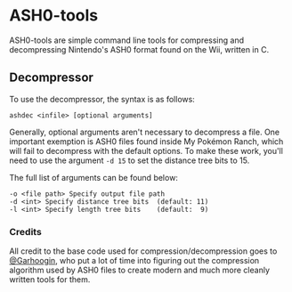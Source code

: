 # ASH0-tools
ASH0-tools are simple command line tools for compressing and decompressing Nintendo's ASH0 format found on the Wii, written in C.

## Decompressor
To use the decompressor, the syntax is as follows:
```shell
ashdec <infile> [optional arguments]
```
Generally, optional arguments aren't necessary to decompress a file. One important exemption is ASH0 files found inside My Pokémon Ranch, which will fail to decompress with the default options. To make these work, you'll need to use the argument `-d 15` to set the distance tree bits to 15.

The full list of arguments can be found below:
```shell
-o <file path> Specify output file path
-d <int> Specify distance tree bits  (default: 11)
-l <int> Specify length tree bits    (default:  9)
```

### Credits
All credit to the base code used for compression/decompression goes to [@Garhoogin](https://github.com/Garhoogin), who put a lot of time into figuring out the compression algorithm used by ASH0 files to create modern and much more cleanly written tools for them.
